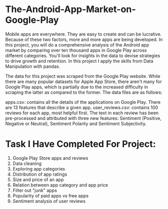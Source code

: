 # The-Android-App-Market-on-Google-Play

Mobile apps are everywhere. They are easy to create and can be lucrative. Because of these two factors, more and more apps are being developed. In this project, 
you will do a comprehensive analysis of the Android app market by comparing over ten thousand apps in Google Play across different categories. You'll look for insights in the data to devise strategies to drive growth and retention. 
In this project I apply the skills from Data Manipulation with pandas. 

The data for this project was scraped from the Google Play website. While there are many popular datasets for Apple App Store, there aren't many for Google Play apps, 
which is partially due to the increased difficulty in scraping the latter as compared to the former. The data files are as follows:

apps.csv: contains all the details of the applications on Google Play. There are 13 features that describe a given app.
user_reviews.csv: contains 100 reviews for each app, most helpful first. The text in each review has been pre-processed and attributed with three new features: Sentiment (Positive, Negative or Neutral), Sentiment Polarity and Sentiment Subjectivity.

# Task I Have Completed For Project:
1) Google Play Store apps and reviews
2) Data cleaning
3) Exploring app categories
4) Distribution of app ratings
5) Size and price of an app
6) Relation between app category and app price
7) Filter out "junk" apps
8) Popularity of paid apps vs free apps
9) Sentiment analysis of user reviews
